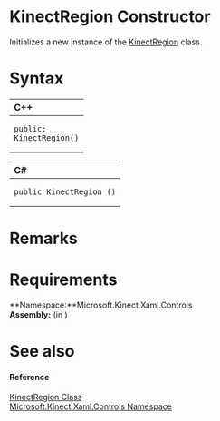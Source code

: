 KinectRegion Constructor  
========================  

Initializes a new instance of the [KinectRegion](../KinectRegion_Class.md) class. <span id="syntaxSection"></span>

Syntax  
======  

<table>
<colgroup>
<col width="100%" />
</colgroup>
<thead>
<tr class="header">
<th align="left">C++</th>
</tr>
</thead>
<tbody>
<tr class="odd">
<td align="left"><pre><code>public:  
KinectRegion()</code></pre></td>
</tr>
</tbody>
</table>

<table>
<colgroup>
<col width="100%" />
</colgroup>
<thead>
<tr class="header">
<th align="left">C#</th>
</tr>
</thead>
<tbody>
<tr class="odd">
<td align="left"><pre><code>public KinectRegion ()</code></pre></td>
</tr>
</tbody>
</table>

<span id="remarks"></span>

Remarks  
=======  

<span id="requirements"></span>

Requirements  
============  

**Namespace:**Microsoft.Kinect.Xaml.Controls  
**Assembly:** (in )  

<span id="ID4E6"></span>

See also  
========  

<span id="ID4EBB"></span>
#### Reference  

[KinectRegion Class](../KinectRegion_Class.md)  
 [Microsoft.Kinect.Xaml.Controls Namespace](../../Kinect.Xaml.Controls.md)  



<!--Please do not edit the data in the comment block below.-->
<!--
TOCTitle : KinectRegion Constructor
RLTitle : KinectRegion Constructor
KeywordK : KinectRegion class, constructor
KeywordK : KinectRegion.KinectRegion constructor
KeywordF : Microsoft.Kinect.Xaml.Controls.KinectRegion.#ctor
KeywordF : Microsoft.Kinect.Xaml.Controls.KinectRegion.KinectRegion
KeywordF : Microsoft.Kinect.Xaml.Controls.KinectRegion.New
KeywordF : Microsoft.Kinect.Xaml.Controls.KinectRegion.#ctor
KeywordF : KinectRegion.KinectRegion
KeywordF : KinectRegion.New
KeywordA : M:Microsoft.Kinect.Xaml.Controls.KinectRegion.#ctor
AssetID : M:Microsoft.Kinect.Xaml.Controls.KinectRegion.#ctor
Locale : en-us
CommunityContent : 1
APIType : Managed
APILocation : 
APIName : Microsoft.Kinect.Xaml.Controls.KinectRegion
TargetOS : Windows
TopicType : kbSyntax
DevLang : VB
DevLang : CSharp
DevLang : JavaScript
DevLang : C++
DocSet : K4Wv2
ProjType : K4Wv2Proj
Technology : Kinect for Windows
Product : Kinect for Windows SDK v2
productversion : 20
-->
